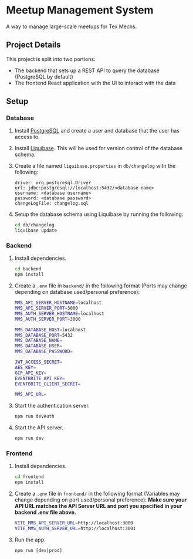 # Meetup Management System

A way to manage large-scale meetups for Tex Mechs.

## Project Details

This project is split into two portions:

- The backend that sets up a REST API to query the database (PostgreSQL by default)
- The frontend React application with the UI to interact with the data

## Setup

### Database

1. Install [PostgreSQL](https://www.postgresql.org/download/) and create a user and database that the user has access to.

2. Install [Liquibase](https://www.liquibase.com/download#download-liquibase). This will be used for version control of the database schema.

3. Create a file named `liquibase.properties` in `db/changelog` with the following:

   ```text
   driver: org.postgresql.Driver
   url: jdbc:postgresql://localhost:5432/<database name>
   username: <database username>
   password: <database password>
   changeLogFile: changelog.sql
   ```

4. Setup the database schema using Liquibase by running the following:

   ```bash
   cd db/changelog
   liquibase update
   ```

### Backend

1. Install dependencies.

   ```bash
   cd backend
   npm install
   ```

2. Create a `.env` file in `backend/` in the following format (Ports may change depending on database used/personal preference):

   ```bash
   MMS_API_SERVER_HOSTNAME=localhost
   MMS_API_SERVER_PORT=3000
   MMS_AUTH_SERVER_HOSTNAME=localhost
   MMS_AUTH_SERVER_PORT=3000

   MMS_DATABASE_HOST=localhost
   MMS_DATABASE_PORT=5432
   MMS_DATABASE_NAME=
   MMS_DATABASE_USER=
   MMS_DATABASE_PASSWORD=

   JWT_ACCESS_SECRET=
   AES_KEY=
   GCP_API_KEY=
   EVENTBRITE_API_KEY=
   EVENTBRITE_CLIENT_SECRET=

   MMS_API_URL=
   ```

3. Start the authentication server.

   ```bash
   npm run devAuth
   ```

4. Start the API server.

   ```bash
   npm run dev
   ```

### Frontend

1. Install dependencies.

   ```bash
   cd frontend
   npm install
   ```

2. Create a `.env` file in `frontend/` in the following format (Variables may change depending on port used/personal preference):
   **Make sure your API URL matches the API Server URL and port you specified in your backend .env file above.**

   ```bash
   VITE_MMS_API_SERVER_URL=http://localhost:3000
   VITE_MMS_AUTH_SERVER_URL=http://localhost:3001
   ```

3. Run the app.

   ```bash
   npm run [dev|prod]
   ```
